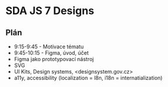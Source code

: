# SDA JS 7 Designs

## Plán

- 9:15-9:45 - Motivace tématu
- 9:45-10:15 - Figma, úvod, účet
- Figma jako prototypovací nástroj
- SVG
- UI Kits, Design systems, <designsystem.gov.cz>
- a11y, accessibility (localization = l8n, i18n = internatialization)
